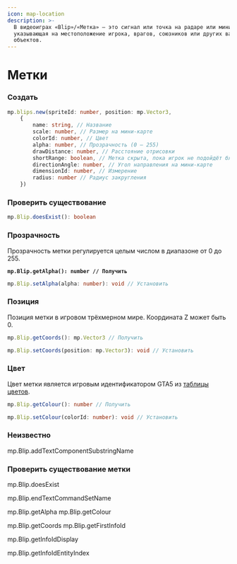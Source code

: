 ```yaml
---
icon: map-location
description: >-
  В видеоиграх «Blip»/«Метка» — это сигнал или точка на радаре или мини-карте,
  указывающая на местоположение игрока, врагов, союзников или других важных
  объектов.
---
```


# Метки

### Создать

```typescript
mp.blips.new(spriteId: number, position: mp.Vector3,
    {
        name: string, // Название
        scale: number, // Размер на мини-карте
        colorId: number, // Цвет
        alpha: number, // Прозрачность (0 — 255)
        drawDistance: number, // Расстояние отрисовки
        shortRange: boolean, // Метка скрыта, пока игрок не подойдёт близко
        directionAngle: number, // Угол направления на мини-карте
        dimensionId: number, // Измерение
        radius: number // Радиус закругления
    })
```

### Проверить существование

```typescript
mp.Blip.doesExist(): boolean
```

### Прозрачность

Прозрачность метки регулируется целым числом в диапазоне от 0 до 255.

<pre class="language-typescript"><code class="lang-typescript"><strong>mp.Blip.getAlpha(): number // Получить
</strong></code></pre>

```typescript
mp.Blip.setAlpha(alpha: number): void // Установить
```

### Позиция

Позиция метки в игровом трёхмерном мире. Координата Z может быть 0.

```typescript
mp.Blip.getCoords(): mp.Vector3 // Получить
```

```typescript
mp.Blip.setCoords(position: mp.Vector3): void // Установить
```

### Цвет

Цвет метки является игровым идентификатором GTA5 из [таблицы цветов](https://wiki.rage.mp/?title=Blips#Blip\_colors).

```typescript
mp.Blip.getColour(): number // Получить
```

```typescript
mp.Blip.setColour(colorId: number): void // Установить
```

### Неизвестно

mp.Blip.addTextComponentSubstringName

### Проверить существование метки

mp.Blip.doesExist

mp.Blip.endTextCommandSetName

mp.Blip.getAlpha mp.Blip.getColour

mp.Blip.getCoords mp.Blip.getFirstInfoId

mp.Blip.getInfoIdDisplay

mp.Blip.getInfoIdEntityIndex

